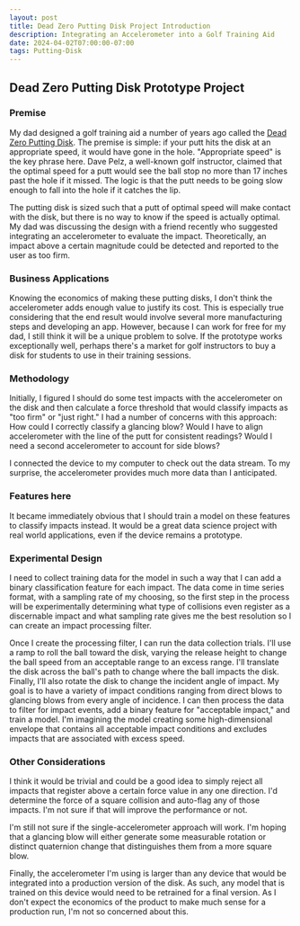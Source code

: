 ```yaml
---
layout: post
title: Dead Zero Putting Disk Project Introduction
description: Integrating an Accelerometer into a Golf Training Aid
date: 2024-04-02T07:00:00-07:00
tags: Putting-Disk
---
```


## Dead Zero Putting Disk Prototype Project

### Premise
My dad designed a golf training aid a number of years ago called the [Dead Zero Putting Disk](http://deadzeroputting.com). The premise is simple: if your putt hits the disk at an appropriate speed, it would have gone in the hole. "Appropriate speed" is the key phrase here. Dave Pelz, a well-known golf instructor, claimed that the optimal speed for a putt would see the ball stop no more than 17 inches past the hole if it missed. The logic is that the putt needs to be going slow enough to fall into the hole if it catches the lip.

The putting disk is sized such that a putt of optimal speed will make contact with the disk, but there is no way to know if the speed is actually optimal. My dad was discussing the design with a friend recently who suggested integrating an accelerometer to evaluate the impact. Theoretically, an impact above a certain magnitude could be detected and reported to the user as too firm. 

### Business Applications

Knowing the economics of making these putting disks, I don't think the accelerometer adds enough value to justify its cost. This is especially true  considering that the end result would involve several more manufacturing steps and developing an app. However, because I can work for free for my dad, I still think it will be a unique problem to solve. If the prototype works exceptionally well, perhaps there's a market for golf instructors to buy a disk for students to use in their training sessions.

### Methodology

Initially, I figured I should do some test impacts with the accelerometer on the disk and then calculate a force threshold that would classify impacts as "too firm" or "just right." I had a number of concerns with this approach:  How could I correctly classify a glancing blow? Would I have to align accelerometer with the line of the putt for consistent readings? Would I need a second accelerometer to account for side blows?

I connected the device to my computer to check out the data stream. To my surprise, the accelerometer provides much more data than I anticipated. 

### Features here ### 

It became immediately obvious that I should train a model on these features to classify impacts instead. It would be a great data science project with real world applications, even if the device remains a prototype.

### Experimental Design

I need to collect training data for the model in such a way that I can add a binary classification feature for each impact. The data come in time series format, with a sampling rate of my choosing, so the first step in the process will be experimentally determining what type of collisions even register as a discernable impact and what sampling rate gives me the best resolution so I can create an impact processing filter. 

Once I create the processing filter, I can run the data collection trials. I'll use a ramp to roll the ball toward the disk, varying the release height to change the ball speed from an acceptable range to an excess range. I'll translate the disk across the ball's path to change where the ball impacts the disk. Finally, I'll also rotate the disk to change the incident angle of impact. My goal is to have a variety of impact conditions ranging from direct blows to glancing blows from every angle of incidence. I can then process the data to filter for impact events, add a binary feature for "acceptable impact," and train a model. I'm imagining the model creating some high-dimensional envelope that contains all acceptable impact conditions and excludes impacts that are associated with excess speed.

### Other Considerations

I think it would be trivial and could be a good idea to simply reject all impacts that register above a certain force value in any one direction. I'd determine the force of a square collision and auto-flag any of those impacts. I'm not sure if that will improve the performance or not.

I'm still not sure if the single-accelerometer approach will work. I'm hoping that a glancing blow will either generate some measurable rotation or distinct quaternion change that distinguishes them from a more square blow.

Finally, the accelerometer I'm using is larger than any device that would be integrated into a production version of the disk. As such, any model that is trained on this device would need to be retrained for a final version. As I don't expect the economics of the product to make much sense for a production run, I'm not so concerned about this. 